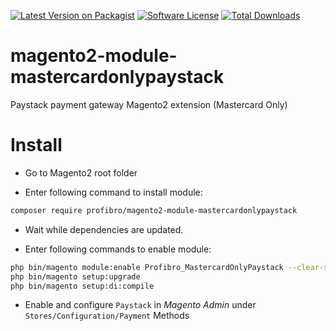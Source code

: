 [![Latest Version on Packagist][ico-version]][link-packagist]
[![Software License][ico-license]](LICENSE)
[![Total Downloads][ico-downloads]][link-downloads]

# magento2-module-mastercardonlypaystack

Paystack payment gateway Magento2 extension (Mastercard Only)

# Install

* Go to Magento2 root folder

* Enter following command to install module:

```bash
composer require profibro/magento2-module-mastercardonlypaystack
```

* Wait while dependencies are updated.

* Enter following commands to enable module:

```bash
php bin/magento module:enable Profibro_MastercardOnlyPaystack --clear-static-content
php bin/magento setup:upgrade
php bin/magento setup:di:compile
```

* Enable and configure `Paystack` in *Magento Admin* under `Stores/Configuration/Payment` Methods

[ico-version]: https://img.shields.io/packagist/v/profibro/magento2-module-mastercardonlypaystack.svg?style=flat-square
[ico-license]: https://img.shields.io/badge/license-MIT-brightgreen.svg?style=flat-square
[ico-downloads]: https://img.shields.io/packagist/dt/profibro/magento2-module-mastercardonlypaystack.svg?style=flat-square

[link-packagist]: https://packagist.org/packages/profibro/magento2-module-mastercardonlypaystack
[link-downloads]: https://packagist.org/packages/profibro/magento2-module-mastercardonlypaystack
